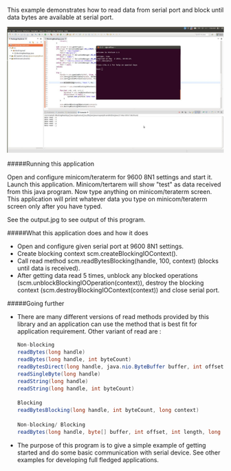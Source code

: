 This example demonstrates how to read data from serial port and block until data bytes are available 
at serial port.

!["serial communication in java"](output.jpg?raw=true "serial communication in java")

#####Running this application
   
Open and configure minicom/teraterm for 9600 8N1 settings and start it. Launch this application. 
Minicom/tertarem will show "test" as data received from this java program. Now type anything on 
minicom/teraterm screen. This application will print whatever data you type on minicom/teraterm 
screen only after you have typed.
   
See the output.jpg to see output of this program.
   
#####What this application does and how it does

- Open and configure given serial port at 9600 8N1 settings.
- Create blocking context scm.createBlockingIOContext().
- Call read method scm.readBytesBlocking(handle, 100, context) (blocks until data is received).
- After getting data read 5 times, unblock any blocked operations (scm.unblockBlockingIOOperation(context)), 
destroy the blocking context (scm.destroyBlockingIOContext(context)) and close serial port.

#####Going further
   
- There are many different versions of read methods provided by this library and an application 
can use the method that is best fit for application requirement. Other variant of read are :
     ```java
     Non-blocking
     readBytes(long handle)
     readBytes(long handle, int byteCount)
     readBytesDirect(long handle, java.nio.ByteBuffer buffer, int offset, int length)
     readSingleByte(long handle)
     readString(long handle)
     readString(long handle, int byteCount)
     
     Blocking
     readBytesBlocking(long handle, int byteCount, long context)
     
     Non-blocking/ Blocking
     readBytes(long handle, byte[] buffer, int offset, int length, long context)
     ``` 
- The purpose of this program is to give a simple example of getting started and do some basic 
communication with serial device. See other examples for developing full fledged applications.
     

